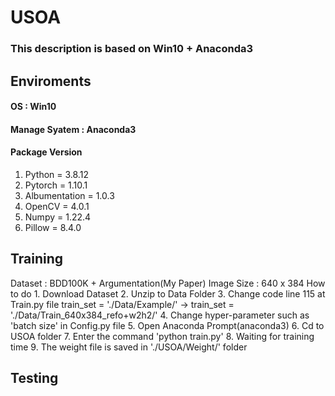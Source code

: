 # USOA

### This description is based on Win10 + Anaconda3

##  Enviroments
####  OS : Win10
####  Manage Syatem : Anaconda3
####  Package Version

  1. Python = 3.8.12
  2. Pytorch = 1.10.1
  3. Albumentation = 1.0.3
  4. OpenCV = 4.0.1
  5. Numpy = 1.22.4
  6. Pillow = 8.4.0






## Training 
  Dataset : BDD100K + Argumentation(My Paper)
  Image Size : 640 x 384
  How to do
    1. Download Dataset
    2. Unzip to Data Folder 
    3. Change code line 115 at Train.py file
      train_set = './Data/Example/' -> train_set = './Data/Train_640x384_refo+w2h2/'
    4. Change hyper-parameter such as 'batch size' in Config.py file
    5. Open Anaconda Prompt(anaconda3)
    6. Cd to USOA folder 
    7. Enter the command 'python train.py'
    8. Waiting for training time
    9. The weight file is saved in './USOA/Weight/' folder

## Testing 
